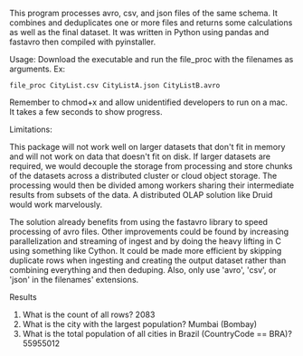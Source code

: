 
This program processes avro, csv, and json files of the same schema.  It combines and deduplicates one or more files and returns some calculations as well as the final dataset.  It was written in Python using pandas and fastavro then compiled with pyinstaller.
	
Usage: Download the executable and run the file_proc with the filenames as arguments.  Ex:
  
  `file_proc CityList.csv CityListA.json CityListB.avro`
 
Remember to chmod+x and allow unidentified developers to run on a mac. It takes a few seconds to show progress.

Limitations:
  
This package will not work well on larger datasets that don't fit in memory and will not work on data that doesn't fit on disk.  If larger datasets are required, we would decouple the storage from processing and store chunks of the datasets across a distributed cluster or cloud object storage.  The processing would then be divided among workers sharing their intermediate results from subsets of the data.  A distributed OLAP solution like Druid would work marvelously.   

The solution already benefits from using the fastavro library to speed processing of avro files.  Other improvements could be found by increasing parallelization and streaming of ingest and by doing the heavy lifting in C using something like Cython. It could be made more efficient by skipping duplicate rows when ingesting and creating the output dataset rather than combining everything and then deduping. Also, only use 'avro', 'csv', or 'json' in the filenames' extensions.
		

Results
1. What is the count of all rows? 2083
2. What is the city with the largest population? Mumbai (Bombay)
3. What is the total population of all cities in Brazil (CountryCode == BRA)? 55955012
